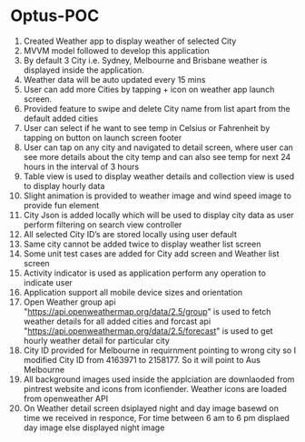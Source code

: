# Optus-POC

1.	Created Weather app to display weather of selected City
2.	MVVM model followed to develop this application
3.	By default 3 City i.e. Sydney, Melbourne and Brisbane weather is displayed inside the application.
4.	Weather data will be auto updated every 15 mins
5.	User can add more Cities by tapping + icon on weather app launch screen.
6.	Provided feature to swipe and delete City name from list apart from the default added cities 
7.	User can select if he want to see temp in Celsius or Fahrenheit by tapping on button on launch screen footer
8.	User can tap on any city and navigated to detail screen, where user can see more details about the city temp and can also see temp for next 24 hours in the interval of 3 hours 
9.	Table view is used to display weather details and collection view is used to display hourly data
10.	Slight animation is provided to weather image and wind speed image to provide fun element 
11.	City Json is added locally which will be used to display city data as user perform filtering on search view controller 
12.	All selected City ID’s are stored locally using user default 
13.	Same city cannot be added twice to display weather list screen
14.	Some unit test cases are added for City add screen and Weather list screen
15.	Activity indicator is used as application perform any operation to indicate user
16.	Application support all mobile device sizes and orientation
17. Open Weather group api "https://api.openweathermap.org/data/2.5/group" is used to fetch weather details for all added cities and forcast api "https://api.openweathermap.org/data/2.5/forecast" is used to get hourly weather detail for particular city
18. City ID provided for Melbourne in requirnment pointing to wrong city so I modified City ID from 4163971 to 2158177. So it will point to Aus Melbourne
19. All background images used inside the applciation are downlaoded from pintrest website and icons from iconfiender. Weather icons are loaded from openweather API
20. On Weather detail screen dsiplayed night and day image basewd on time we received in responce, For time between 6 am to 6 pm displaed day image else displayed night image 

